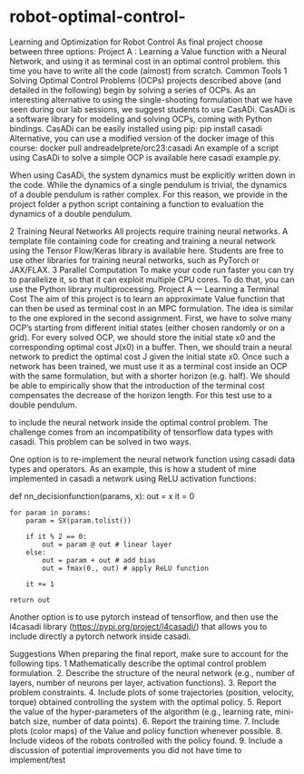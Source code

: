 # robot-optimal-control-

Learning and Optimization for Robot Control
As final project choose between three options: 
Project A : Learning a Value function with a Neural Network, and using it as terminal cost in an optimal control problem. 
this time you have to write all the code (almost) from scratch.
Common Tools
1 Solving Optimal Control Problems (OCPs)
projects described above (and detailed in the following) begin by solving a series of OCPs. As an interesting alternative to using the single-shooting formulation that we have seen during our lab sessions, we suggest students to use CasADi. CasADi is a software library for modeling and solving OCPs, coming with Python bindings. CasADi can be easily installed using pip:
pip install casadi
Alternative, you can use a modified version of the docker image of this course:
docker pull andreadelprete/orc23:casadi
An example of a script using CasADi to solve a simple OCP is available here casadi example.py. 

When using CasADi, the system dynamics must be explicitly written down in the code. While the dynamics of a single pendulum is trivial, the dynamics of a double pendulum is rather complex. For this reason, we provide in the project folder a python script containing a function to evaluation the dynamics of a double pendulum.

2 Training Neural Networks 
All projects require training neural networks. A template file containing code for creating and training a neural network using the Tensor Flow/Keras library is available here. Students are free to use other libraries for training neural networks, such as PyTorch or JAX/FLAX. 
3 Parallel Computation 
To make your code run faster you can try to parallelize it, so that it can exploit multiple CPU cores. To do that, you can use the Python library multiprocessing. 
Project A — Learning a Terminal Cost The aim of this project is to learn an approximate Value function that can then be used as terminal cost in an MPC formulation. The idea is similar to the one explored in the second assignment. First, we have to solve many OCP’s starting from different initial states (either chosen randomly or on a grid). For every solved OCP, we should store the initial state x0 and the corresponding optimal cost J(x0) in a buffer. Then, we should train a neural network to predict the optimal cost J given the initial state x0. Once such a network has been trained, we must use it as a terminal cost inside an OCP with the same formulation, but with a shorter horizon (e.g. half). We should be able to empirically show that the introduction of the terminal cost compensates the decrease of the horizon length. For this test use  to a double pendulum.

to include the neural network inside the optimal control problem. The challenge comes from an incompatibility of tensorflow data types with casadi. This problem can be solved in two ways.

One option is to re-implement the neural network function using casadi data types and operators. As an example, this is how a student of mine implemented in casadi a network using ReLU activation functions:

def nn_decisionfunction(params, x):
    out = x
    it = 0

    for param in params:
        param = SX(param.tolist())

        if it % 2 == 0:
            out = param @ out # linear layer
        else:
            out = param + out # add bias
            out = fmax(0., out) # apply ReLU function

        it += 1

    return out
   
Another option is to use pytorch instead of tensorflow, and then use the l4casadi library (https://pypi.org/project/l4casadi/) that allows you to include directly a pytorch network inside casadi.

Suggestions 
When preparing the final report, make sure to account for the following tips. 
1	Mathematically describe the optimal control problem formulation.
2. Describe the structure of the neural network (e.g., number of layers, number of neurons per
layer, activation functions).
3. Report the problem constraints.
4. Include plots of some trajectories (position, velocity, torque) obtained controlling the system
with the optimal policy.
5. Report the value of the hyper-parameters of the algorithm (e.g., learning rate, mini-batch size,
number of data points).
6. Report the training time.
7. Include plots (color maps) of the Value and policy function whenever possible.
8. Include videos of the robots controlled with the policy found.
9. Include a discussion of potential improvements you did not have time to implement/test
